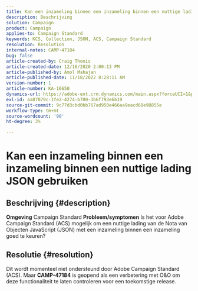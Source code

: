 ```yaml
---
title: Kan een inzameling binnen een inzameling binnen een nuttige lading JSON gebruiken
description: Beschrijving
solution: Campaign
product: Campaign
applies-to: Campaign Standard
keywords: KCS, Collection, JSON, ACS, Campaign Standard
resolution: Resolution
internal-notes: CAMP-47184
bug: false
article-created-by: Craig Thonis
article-created-date: 12/16/2020 2:00:13 PM
article-published-by: Amol Mahajan
article-published-date: 11/18/2022 8:28:11 AM
version-number: 1
article-number: KA-16650
dynamics-url: https://adobe-ent.crm.dynamics.com/main.aspx?forceUCI=1&pagetype=entityrecord&etn=knowledgearticle&id=427fb3fd-a63f-eb11-a813-000d3a3038a2
exl-id: aa87079c-1fe2-4274-b700-3b6f793e6b19
source-git-commit: 9c77d3cbd0bb767ad950e466aa9eacd68e98855e
workflow-type: tm+mt
source-wordcount: '90'
ht-degree: 3%

---
```


# Kan een inzameling binnen een inzameling binnen een nuttige lading JSON gebruiken

## Beschrijving {#description}

<b>Omgeving</b>
Campaign Standard
<b>Probleem/symptomen</b>
Is het voor Adobe Campaign Standard (ACS) mogelijk om een nuttige lading van de Nota van Objecten JavaScript (JSON) met een inzameling binnen een inzameling goed te keuren?


## Resolutie {#resolution}


Dit wordt momenteel niet ondersteund door Adobe Campaign Standard (ACS). Maar <b>CAMP-47184</b> is geopend als een verbetering met O&amp;O om deze functionaliteit te laten controleren voor een toekomstige release.
